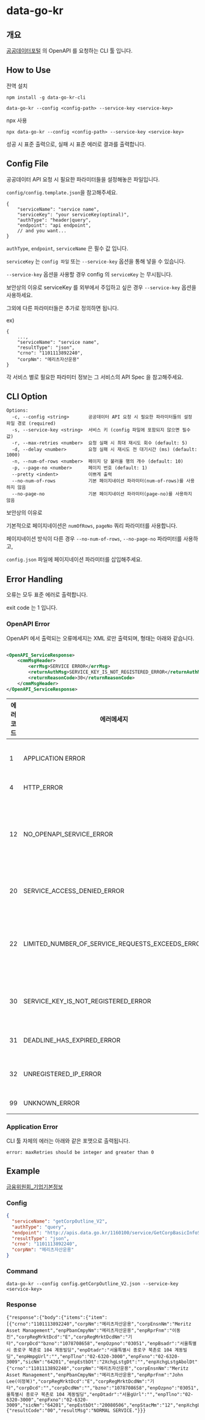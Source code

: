 # data-go-kr

## 개요

[공공데이터포털](https://www.data.go.kr/) 의 OpenAPI 를 요청하는 CLI 툴 입니다.

## How to Use

전역 설치

```
npm install -g data-go-kr-cli

data-go-kr --config <config-path> --service-key <service-key>
```

npx 사용

```
npx data-go-kr --config <config-path> --service-key <service-key>
```

성공 시 표준 출력으로, 실패 시 표준 에러로 결과를 출력합니다.

## Config File

공공데이터 API 요청 시 필요한 파라미터들을 설정해놓은 파일입니다.

`config/config.template.json`을 참고해주세요.

```
{
    "serviceName": "service name",
    "serviceKey": "your serviceKey(optinal)",
    "authType": "header|query",
    "endpoint": "api endpoint",
    // and you want...
}
```

`authType`, `endpoint`, `serviceName` 은 필수 값 입니다.

`serviceKey` 는 `config 파일` 또는 `--service-key` 옵션을 통해 넣을 수 있습니다.

`--service-key` 옵션을 사용할 경우 config 의 `serviceKey` 는 무시됩니다.

보안상의 이유로 serviceKey 를 외부에서 주입하고 싶은 경우 `--service-key` 옵션을 사용하세요.

그외에 다른 파라미터들은 추가로 정의하면 됩니다.

ex)

```
{
    ...,
    "serviceName": "service name",
    "resultType": "json",
    "crno": "1101113892240",
    "corpNm": "메리츠자산운용"
}
```

각 서비스 별로 필요한 파라미터 정보는 그 서비스의 API Spec 을 참고해주세요.

## CLI Option

```
Options:
  -c, --config <string>       공공데이터 API 요청 시 필요한 파라미터들의 설정 파일 경로 (required)
  -s, --service-key <string>  서비스 키 (config 파일에 포함되지 않으면 필수 값)
  -r, --max-retries <number>  요청 실패 시 최대 재시도 회수 (default: 5)
  -d, --delay <number>        요청 실패 시 재시도 전 대기시간 (ms) (default: 1000)
  -n, --num-of-rows <number>  페이지 당 불러올 행의 개수 (default: 10)
  -p, --page-no <number>      페이지 번호 (default: 1)
  --pretty <indent>           이쁘게 출력
  --no-num-of-rows            기본 페이지네이션 파라미터(num-of-rows)를 사용하지 않음
  --no-page-no                기본 페이지네이션 파라미터(page-no)를 사용하지 않음
```

보안상의 이유로

기본적으로 페이지네이션은 `numOfRows`, `pageNo` 쿼리 파라미터를 사용합니다.

페이지네이션 방식이 다른 경우 `--no-num-of-rows`, `--no-page-no` 파라미터를 사용하고,

`config.json` 파일에 페이지네이션 파라미터를 삽입해주세요.

## Error Handling

오류는 모두 표준 에러로 출력합니다.

exit code 는 1 입니다.

### OpenAPI Error

OpenAPI 에서 출력되는 오류메세지는 XML 로만 출력되며, 형태는 아래와 같습니다.

```xml

<OpenAPI_ServiceResponse>
    <cmmMsgHeader>
        <errMsg>SERVICE ERROR</errMsg>
        <returnAuthMsg>SERVICE_KEY_IS_NOT_REGISTERED_ERROR</returnAuthMsg>
        <returnReasonCode>30</returnReasonCode>
    </cmmMsgHeader>
</OpenAPI_ServiceResponse>
```

| 에러코드 | 에러메세지                                            | 설명                     |
|------|--------------------------------------------------|------------------------|
| 1    | APPLICATION ERROR                                | 어플리케이션 에러              |
| 4    | HTTP_ERROR                                       | HTTP 에러                |
| 12   | NO_OPENAPI_SERVICE_ERROR                         | 해당 오픈 API 서비스가 없거나 폐기됨 |
| 20   | SERVICE_ACCESS_DENIED_ERROR                      | 서비스 접근거부               |
| 22   | LIMITED_NUMBER_OF_SERVICE_REQUESTS_EXCEEDS_ERROR | 서비스 요청제한횟수 초과에러        |
| 30   | SERVICE_KEY_IS_NOT_REGISTERED_ERROR              | 등록되지 않은 서비스키           |
| 31   | DEADLINE_HAS_EXPIRED_ERROR                       | 활용기간 만료                |
| 32   | UNREGISTERED_IP_ERROR                            | 등록되지 않은 IP             |
| 99   | UNKNOWN_ERROR                                    | 기타에러                   |

### Application Error

CLI 툴 자체의 에러는 아래와 같은 포맷으로 출력됩니다.

```
error: maxRetries should be integer and greater than 0
```

## Example

[금융위원회_기업기본정보](https://www.data.go.kr/tcs/dss/selectApiDataDetailView.do?publicDataPk=15043184)

### Config

```json
{
  "serviceName": "getCorpOutline_V2",
  "authType": "query",
  "endpoint": "http://apis.data.go.kr/1160100/service/GetCorpBasicInfoService_V2/",
  "resultType": "json",
  "crno": "1101113892240",
  "corpNm": "메리츠자산운용"
}
```

### Command

```shell
data-go-kr --config config.getCorpOutline_V2.json --service-key <service-key>
```

### Response

```
{"response":{"body":{"items":{"item":[{"crno":"1101113892240","corpNm":"메리츠자산운용","corpEnsnNm":"Meritz Asset Management","enpPbanCmpyNm":"메리츠자산운용","enpRprFnm":"이동진","corpRegMrktDcd":"E","corpRegMrktDcdNm":"기타","corpDcd""bzno":"1078708658","enpOzpno":"03051","enpBsadr":"서울특별시 종로구 북촌로 104 계동빌딩","enpDtadr":"서울특별시 종로구 북촌로 104 계동빌딩","enpHmpgUrl":"","enpTlno":"02-6320-3000","enpFxno":"02-6320-3009","sicNm":"64201","enpEstbDt":"2XchgLstgDt":"","enpXchgLstgAbolDt":"","enpKosdaqLstgDt":"","enpKosdaqLstgAbolDt":"","enpKrxLstgDt":"","enpKrxLstgAbolDt":"","smenpYn":"","enpMntrBnkNm":"","enpEmpeCnt":"0","empeAvgCnwkTermCtt":"","enpPn1AvgSlryAmt":"0","actnAudpnNm":"","audtRptOpnnCtt":"","enpMainBizNm":"","fssCorpUnqNo":"00685935","fssCorpChgDtm":"2023/03/20","fstOpegDt":"20230320","lastOpegDt":"20230404"},{"crno":"1101113892240","corpNm":"메리츠자산운용","corpEnsnNm":"Meritz Asset Management","enpPbanCmpyNm":"메리츠자산운용","enpRprFnm":"John Lee(이정복)","corpRegMrktDcd":"E","corpRegMrktDcdNm":"기타","corpDcd":"","corpDcdNm":"","bzno":"1078708658","enpOzpno":"03051","enpBsadr":"서울특별시 종로구 북촌로 104 계동빌딩","enpDtadr":"서울gUrl":"","enpTlno":"02-6320-3000","enpFxno":"02-6320-3009","sicNm":"64201","enpEstbDt":"20080506","enpStacMm":"12","enpXchgLstgDt":"","enpXchgLstgAbolDt":"","enpKosdaqLstgDt":"","enpKosdaqLstgAbolDt":"","enpKrxLstgDt":"","enpKrxLstgAbolDt":"","smenpYn":"","enpMntrBnkNm":"","enpEmpeCnt":"0","empeAvgCnwkTermCtt":"","enpPn1AvgSlryAmt":"0","actnAudpnNm":"","audtRptOpnnCtt":"","enpMainBizNm":"","fssCorpUnqNo":"00685935","fssCorpChgDtm":"2023/01/05","fstOpegDt":"20200509","lastOpegDt":"20230319"}]},"numOfRows":10,"pageNo":1,"totalCount":2},"header":{"resultCode":"00","resultMsg":"NORMAL SERVICE."}}}
```